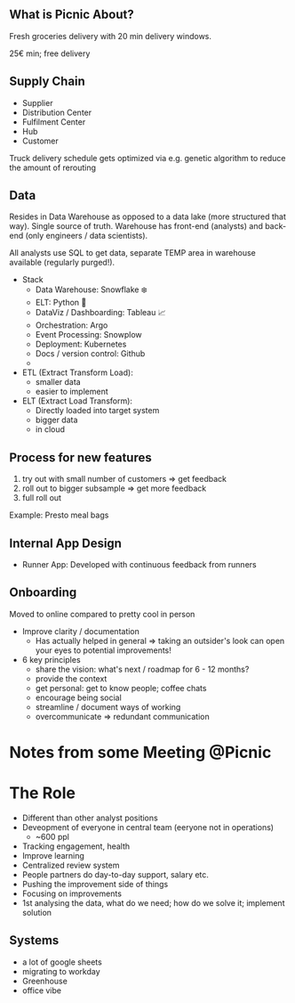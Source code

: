 ## What is Picnic About?
Fresh groceries delivery with 20 min delivery windows.

25€ min; free delivery

## Supply Chain
- Supplier
- Distribution Center
- Fulfilment Center
- Hub
- Customer

Truck delivery schedule gets optimized via e.g. genetic algorithm to reduce the amount of rerouting

## Data
Resides in Data Warehouse as opposed to a data lake (more structured that way). Single source of truth. Warehouse has front-end (analysts) and back-end (only engineers / data scientists).

All analysts use SQL to get data, separate TEMP area in warehouse available (regularly purged!).

- Stack
	- Data Warehouse: Snowflake ❄️
	- ELT: Python 🐍
	- DataViz / Dashboarding: Tableau 📈
	- Orchestration: Argo
	- Event Processing: Snowplow
	- Deployment: Kubernetes
	- Docs / version control: Github
	- 
- ETL (Extract Transform Load):
	- smaller data
	- easier to implement
- ELT (Extract Load Transform):
	- Directly loaded into target system
	- bigger data
	- in cloud

## Process for new features
1. try out with small number of customers => get feedback
2. roll out to bigger subsample => get more feedback
3. full roll out

Example: Presto meal bags

## Internal App Design
- Runner App: Developed with continuous feedback from runners


## Onboarding
Moved to online compared to pretty cool in person

- Improve clarity / documentation
	- Has actually helped in general => taking an outsider's look can open your eyes to potential improvements!
- 6 key principles
	- share the vision: what's next / roadmap for 6 - 12 months?
	- provide the context
	- get personal: get to know people; coffee chats
	- encourage being social
	- streamline / document ways of working
	- overcommunicate => redundant communication


# Notes from some Meeting @Picnic
# The Role

- Different than other analyst positions
- Deveopment of everyone in central team (eeryone not in operations)
  - ~600 ppl
- Tracking engagement, health
- Improve learning
- Centralized review system
- People partners do day-to-day support, salary etc.
- Pushing the improvement side of things
- Focusing on improvements
- 1st analysing the data, what do we need; how do we solve it; implement solution





## Systems

- a lot of google sheets
- migrating to workday
- Greenhouse
- office vibe





